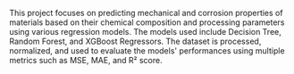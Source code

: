 This project focuses on predicting mechanical and corrosion properties of materials based on their chemical composition and processing parameters using various regression models.
The models used include Decision Tree, Random Forest, and XGBoost Regressors. 
The dataset is processed, normalized, and used to evaluate the models' performances using multiple metrics such as MSE, MAE, and R² score.
